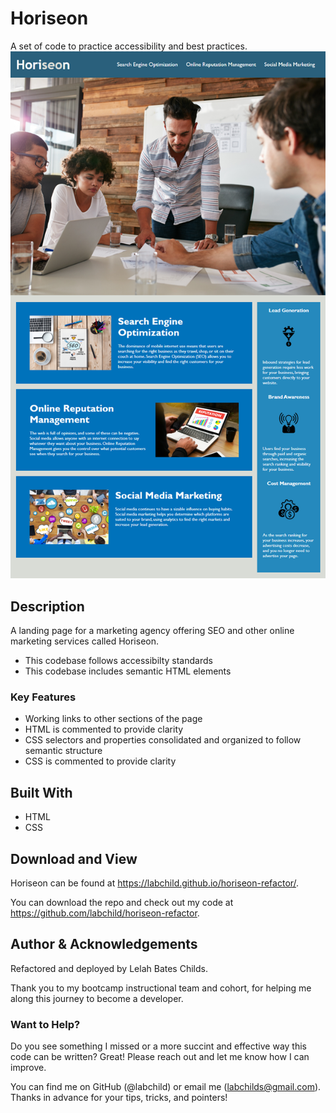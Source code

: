 # Horiseon
A set of code to practice accessibility and best practices.
![Horiseon page preview](./assets/images/preview.png)

## Description
A landing page for a marketing agency offering SEO and other online marketing services called Horiseon. 
* This codebase follows accessibilty standards
* This codebase includes semantic HTML elements

### Key Features
* Working links to other sections of the page
* HTML is commented to provide clarity
* CSS selectors and properties consolidated and organized to follow semantic structure
* CSS is commented to provide clarity

## Built With
* HTML
* CSS

## Download and View
Horiseon can be found at https://labchild.github.io/horiseon-refactor/.

You can download the repo and check out my code at https://github.com/labchild/horiseon-refactor.

## Author & Acknowledgements
Refactored and deployed by Lelah Bates Childs.

Thank you to my bootcamp instructional team and cohort, for helping me along this journey to become a developer.

### Want to Help?
Do you see something I missed or a more succint and effective way this code can be written? Great! Please reach out and let me know how I can improve.

You can find me on GitHub (@labchild) or email me (labchilds@gmail.com). Thanks in advance for your tips, tricks, and pointers!
